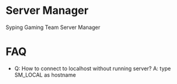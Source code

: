 # Server Manager
Syping Gaming Team Server Manager

# FAQ
 - Q: How to connect to localhost without running server? A: type SM_LOCAL as hostname
